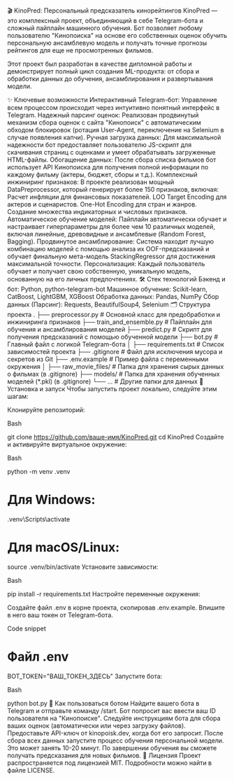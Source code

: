 🎬 KinoPred: Персональный предсказатель кинорейтингов
KinoPred — это комплексный проект, объединяющий в себе Telegram-бота и сложный пайплайн машинного обучения. Бот позволяет любому пользователю "Кинопоиска" на основе его собственных оценок обучить персональную ансамблевую модель и получать точные прогнозы рейтингов для еще не просмотренных фильмов.

Этот проект был разработан в качестве дипломной работы и демонстрирует полный цикл создания ML-продукта: от сбора и обработки данных до обучения, ансамблирования и развертывания модели.

✨ Ключевые возможности
Интерактивный Telegram-бот: Управление всем процессом происходит через интуитивно понятный интерфейс в Telegram.
Надежный парсинг оценок: Реализован продвинутый механизм сбора оценок с сайта "Кинопоиск" с автоматическим обходом блокировок (ротация User-Agent, переключение на Selenium в случае появления капчи).
Ручная загрузка данных: Для максимальной надежности бот предоставляет пользователю JS-скрипт для скачивания страниц с оценками и умеет обрабатывать загруженные HTML-файлы.
Обогащение данных: После сбора списка фильмов бот использует API Кинопоиска для получения полной информации по каждому фильму (актеры, бюджет, сборы и т.д.).
Комплексный инжиниринг признаков: В проекте реализован мощный DataPreprocessor, который генерирует более 150 признаков, включая:
Расчет инфляции для финансовых показателей.
LOO Target Encoding для актеров и сценаристов.
One-Hot Encoding для стран и жанров.
Создание множества индикаторных и числовых признаков.
Автоматическое обучение моделей: Пайплайн автоматически обучает и настраивает гиперпараметры для более чем 10 различных моделей, включая линейные, древовидные и ансамблевые (Random Forest, Bagging).
Продвинутое ансамблирование: Система находит лучшую комбинацию моделей с помощью анализа их OOF-предсказаний и обучает финальную мета-модель StackingRegressor для достижения максимальной точности.
Персонализация: Каждый пользователь обучает и получает свою собственную, уникальную модель, основанную на его личных предпочтениях.
🛠️ Стек технологий
Бэкенд и бот: Python, python-telegram-bot
Машинное обучение: Scikit-learn, CatBoost, LightGBM, XGBoost
Обработка данных: Pandas, NumPy
Сбор данных (Парсинг): Requests, BeautifulSoup4, Selenium
🗂️ Структура проекта
.
├── preprocessor.py         # Основной класс для предобработки и инжиниринга признаков
├── train_and_ensemble.py   # Пайплайн для обучения и ансамблирования моделей
├── predict.py              # Скрипт для получения предсказаний с помощью обученной модели
├── bot.py                  # Главный файл с логикой Telegram-бота
│
├── requirements.txt        # Список зависимостей проекта
├── .gitignore              # Файл для исключения мусора и секретов из Git
├── .env.example            # Пример файла с переменными окружения
│
├── raw_movie_files/        # Папка для хранения сырых данных о фильмах (в .gitignore)
├── models/                 # Папка для хранения обученных моделей (*.pkl) (в .gitignore)
└── ...                     # Другие папки для данных
🚀 Установка и запуск
Чтобы запустить проект локально, следуйте этим шагам:

Клонируйте репозиторий:

Bash

git clone https://github.com/ваше-имя/KinoPred.git
cd KinoPred
Создайте и активируйте виртуальное окружение:

Bash

python -m venv .venv
# Для Windows:
.venv\Scripts\activate
# Для macOS/Linux:
source .venv/bin/activate
Установите зависимости:

Bash

pip install -r requirements.txt
Настройте переменные окружения:

Создайте файл .env в корне проекта, скопировав .env.example.
Впишите в него ваш токен от Telegram-бота.
<!-- end list -->

Code snippet

# Файл .env
BOT_TOKEN="ВАШ_ТОКЕН_ЗДЕСЬ"
Запустите бота:

Bash

python bot.py
💬 Как пользоваться ботом
Найдите вашего бота в Telegram и отправьте команду /start.
Бот попросит вас ввести ваш ID пользователя на "Кинопоиске".
Следуйте инструкциям бота для сбора ваших оценок (автоматически или через загрузку файлов).
Предоставьте API-ключ от kinopoisk.dev, когда бот его запросит.
После сбора всех данных запустите процесс обучения персональной модели. Это может занять 10-20 минут.
По завершении обучения вы сможете получать предсказания для новых фильмов.
📄 Лицензия
Проект распространяется под лицензией MIT. Подробности можно найти в файле LICENSE.
